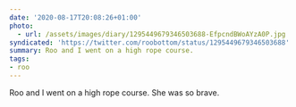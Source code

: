 ```yaml
---
date: '2020-08-17T20:08:26+01:00'
photo:
  - url: /assets/images/diary/1295449679346503688-EfpcndBWoAYzA0P.jpg
syndicated: 'https://twitter.com/roobottom/status/1295449679346503688'
summary: Roo and I went on a high rope course.
tags:
- roo
---
```

Roo and I went on a high rope course. She was so brave. 
